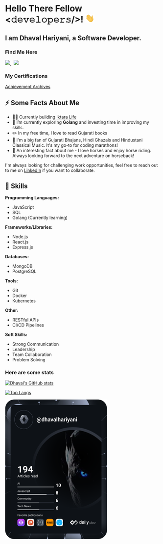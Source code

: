 # Hello There Fellow <𝚍𝚎𝚟𝚎𝚕𝚘𝚙𝚎𝚛𝚜/>! <img src="https://github.com/ABSphreak/ABSphreak/blob/master/gifs/Hi.gif" width="30px">

## I am Dhaval Hariyani, a Software Developer.

### Find Me Here 

<a href="https://www.linkedin.com/in/dhaval-hariyani/">
    <img src="https://img.shields.io/badge/linkedin-%230077B5.svg?&style=for-the-badge&logo=linkedin&logoColor=white"/>
  </a>
  &nbsp;
  
<a href="https://www.hackerrank.com/dhavalhariyani">
    <img src="https://img.shields.io/badge/-Hackerrank-2EC866?style=for-the-badge&logo=HackerRank&logoColor=white"/>
 </a>

 ### My Certifications

 [Achievement Archives](https://github.com/dhavalhariyani/certifications)

  

## ⚡ Some Facts About Me
- 👨‍💻 Currently building [Iktara Life](https://iktaralife.com)
- 🌱 I’m currently exploring **Golang** and investing time in improving my skills.
- ✏️ In my free time, I love to read Gujarati books
- 🎵 I'm a big fan of Gujarati Bhajans, Hindi Ghazals and Hindustani Classical Music. It's my go-to for coding marathons!
- 🏇 An interesting fact about me - I love horses and enjoy horse riding. Always looking forward to the next adventure on horseback!

I'm always looking for challenging work opportunities, feel free to reach out to me on [LinkedIn](https://www.linkedin.com/in/dhaval-hariyani) if you want to collaborate.


## 🚀 Skills

**Programming Languages:**
- JavaScript
- SQL
- Golang (Currently learning)

**Frameworks/Libraries:**
- Node.js
- React.js
- Express.js

**Databases:**
- MongoDB
- PostgreSQL

**Tools:**
- Git
- Docker
- Kubernetes

**Other:**
- RESTful APIs
- CI/CD Pipelines

**Soft Skills:**
- Strong Communication
- Leadership
- Team Collaboration
- Problem Solving

### Here are some stats

[![Dhaval's GitHub stats](https://github-readme-stats.vercel.app/api?username=dhavalhariyani&show_icons=true&theme=default&count_private=true)](https://github.com/dhavalhariyani)


[![Top Langs](https://github-readme-stats.vercel.app/api/top-langs/?username=dhavalhariyani&layout=compact)](https://github.com/dhavalhariyani)

<a href="https://github.com/dhavalhariyani"><img src="https://github.com/dhavalhariyani/dhavalhariyani/blob/main/devcard.svg" width="333" alt="Dhaval's Dev Card"/></a>


